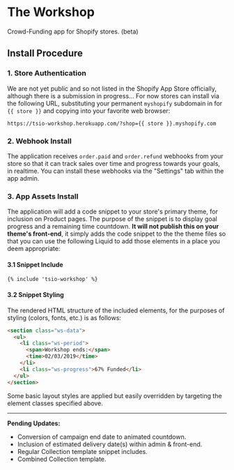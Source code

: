 # The Workshop

Crowd-Funding app for Shopify stores.  (beta)

## Install Procedure

### 1. Store Authentication

We are not yet public and so not listed in the Shopify App Store officially, although there is a submission in progress&hellip; For now stores can install via the following URL, substituting your permanent `myshopify` subdomain in for `{{ store }}` and copying into your favorite web browser:

```
https://tsio-workshop.herokuapp.com/?shop={{ store }}.myshopify.com
```

### 2. Webhook Install

The application receives `order.paid` and `order.refund` webhooks from your store so that it can track sales over time and progress towards your goals, in realtime. You can install these webhooks via the "Settings" tab within the app admin.

### 3. App Assets Install

The application will add a code snippet to your store's primary theme, for inclusion on Product pages. The purpose of the snippet is to display goal progress and a remaining time countdown. **It will not publish this on your theme's front-end**, it simply adds the code snippet to the the theme files so that you can use the following Liquid to add those elements in a place you deem appropriate:

#### 3.1 Snippet Include

```
{% include 'tsio-workshop' %}
```

#### 3.2 Snippet Styling

The rendered HTML structure of the included elements, for the purposes of styling (colors, fonts, etc.) is as follows:

``` html
<section class="ws-data">
  <ul>
    <li class="ws-period">
      <span>Workshop ends:</span>
      <time>02/03/2019</time>
    </li>
    <li class="ws-progress">67% Funded</li>
  </ul>
</section>
```

Some basic layout styles are applied but easily overridden by targeting the element classes specified above.

<hr>

__Pending Updates:__

* Conversion of campaign end date to animated countdown.
* Inclusion of estimated delivery date(s) within admin & front-end.
* Regular Collection template snippet includes.
* Combined Collection template.